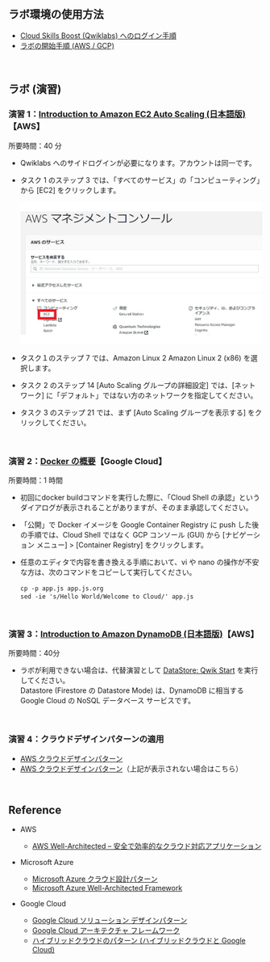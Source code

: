 ## ラボ環境の使用方法

- [Cloud Skills Boost (Qwiklabs) へのログイン手順](https://qualia906.github.io/skillsboost/how-to-login/)
- [ラボの開始手順 (AWS / GCP)](https://qualia906.github.io/skillsboost/how-to-use-lab/)

<br />    

## ラボ (演習)


### 演習 1：[Introduction to Amazon EC2 Auto Scaling (日本語版)](https://amazon.qwiklabs.com/focuses/52811?catalog_rank=%7B%22rank%22%3A1%2C%22num_filters%22%3A0%2C%22has_search%22%3Atrue%7D&parent=catalog&search_id=19747348)【AWS】

所要時間：40 分

- Qwiklabs へのサイドログインが必要になります。アカウントは同一です。
    
- タスク 1 のステップ 3 では、「すべてのサービス」の「コンピューティング」から [EC2] をクリックします。  
  
  ![image](assets/images/awsconsole.jpg)
    

-   タスク１のステップ 7 では、Amazon Linux 2 Amazon Linux 2 (x86) を選択します。

-   タスク 2 のステップ 14 [Auto Scaling グループの詳細設定] では、[ネットワーク] に「デフォルト」ではない方のネットワークを指定してください。
    
-   タスク 3 のステップ 21 では、まず [Auto Scaling グループを表示する] をクリックしてください。

<br /> 

### 演習 2：[Docker の概要](https://www.qwiklabs.com/focuses/1029?catalog_rank=%7B%22rank%22%3A3%2C%22num_filters%22%3A1%2C%22has_search%22%3Atrue%7D&parent=catalog&search_id=4806504)【Google Cloud】

所要時間：1 時間

-   初回にdocker buildコマンドを実行した際に、「Cloud Shell の承認」というダイアログが表示されることがありますが、そのまま承認してください。
    
-   「公開」で Docker イメージを Google Container Registry に push した後の手順では、Cloud Shell ではなく GCP コンソール (GUI) から [ナビゲーション  メニュー] > [Container Registry] をクリックします。
    
-   任意のエディタで内容を書き換える手順において、vi や nano の操作が不安な方は、次のコマンドをコピーして実行してください。  

    ```
    cp -p app.js app.js.org  
    sed -ie 's/Hello World/Welcome to Cloud/' app.js
    ```
  
<br />

### 演習 3：[Introduction to Amazon DynamoDB (日本語版)](https://amazon.qwiklabs.com/focuses/51801?catalog_rank=%7B%22rank%22%3A1%2C%22num_filters%22%3A0%2C%22has_search%22%3Atrue%7D&parent=catalog&search_id=19747351)【AWS】

所要時間：40分
    
- ラボが利用できない場合は、代替演習として [DataStore: Qwik Start](https://www.qwiklabs.com/focuses/941?catalog_rank=%7B%22rank%22%3A5%2C%22num_filters%22%3A0%2C%22has_search%22%3Atrue%7D&parent=catalog&search_id=9212410)  を実行してください。  
  Datastore (Firestore  の Datastore Mode) は、DynamoDB に相当する Google Cloud の NoSQL データベース サービスです。

<br />

### 演習 4：クラウドデザインパターンの適用

-   [AWS クラウドデザインパターン](http://aws.clouddesignpattern.org/index.php/%E3%83%A1%E3%82%A4%E3%83%B3%E3%83%9A%E3%83%BC%E3%82%B8)    
-   [AWS クラウドデザインパターン](http://web.archive.org/web/20171008040110/http:/aws.clouddesignpattern.org/index.php/%E3%83%A1%E3%82%A4%E3%83%B3%E3%83%9A%E3%83%BC%E3%82%B8)（上記が表示されない場合はこちら）
    
<br />  

## Reference

- AWS
  -  [AWS Well-Architected – 安全で効率的なクラウド対応アプリケーション](https://aws.amazon.com/jp/architecture/well-architected/)

 
 - Microsoft Azure   
   -   [Microsoft Azure クラウド設計パターン](https://docs.microsoft.com/ja-jp/azure/architecture/patterns/)
   -   [Microsoft Azure Well-Architected Framework](https://docs.microsoft.com/ja-jp/azure/architecture/framework/)    


- Google Cloud
  -  [Google Cloud ソリューション デザインパターン](https://events.withgoogle.com/solution-design-pattern/)
  -  [Google Cloud アーキテクチャ フレームワーク ](https://cloud.google.com/architecture/framework)
  -  [ハイブリッドクラウドのパターン (ハイブリッドクラウドと Google Cloud)](https://www.slideshare.net/GoogleCloudPlatformJP/cloud-onair-google-cloud-201927-133656441)
